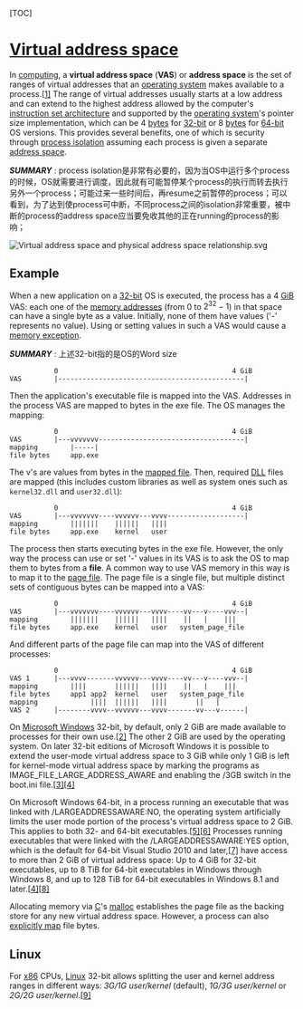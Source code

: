 [TOC]

# [Virtual address space](https://en.wikipedia.org/wiki/Virtual_address_space)

In [computing](https://en.wikipedia.org/wiki/Computing), a **virtual address space** (**VAS**) or **address space** is the set of ranges of virtual addresses that an [operating system](https://en.wikipedia.org/wiki/Operating_system) makes available to a process.[[1\]](https://en.wikipedia.org/wiki/Virtual_address_space#cite_note-1) The range of virtual addresses usually starts at a low address and can extend to the highest address allowed by the computer's [instruction set architecture](https://en.wikipedia.org/wiki/Instruction_set) and supported by the [operating system](https://en.wikipedia.org/wiki/Operating_system)'s pointer size implementation, which can be 4 [bytes](https://en.wikipedia.org/wiki/Bytes) for [32-bit](https://en.wikipedia.org/wiki/32-bit) or 8 [bytes](https://en.wikipedia.org/wiki/Bytes) for [64-bit](https://en.wikipedia.org/wiki/64-bit) OS versions. This provides several benefits, one of which is security through [process isolation](https://en.wikipedia.org/wiki/Process_isolation) assuming each process is given a separate [address space](https://en.wikipedia.org/wiki/Address_space).

***SUMMARY*** : process isolation是非常有必要的，因为当OS中运行多个process的时候，OS就需要进行调度，因此就有可能暂停某个process的执行而转去执行另外一个process；可能过来一些时间后，再resume之前暂停的process；可以看到，为了达到使process可中断，不同process之间的isolation非常重要，被中断的process的address space应当要免收其他的正在running的process的影响；

![Virtual address space and physical address space relationship.svg](https://upload.wikimedia.org/wikipedia/commons/thumb/3/32/Virtual_address_space_and_physical_address_space_relationship.svg/300px-Virtual_address_space_and_physical_address_space_relationship.svg.png)

## Example



When a new application on a [32-bit](https://en.wikipedia.org/wiki/32-bit) OS is executed, the process has a 4 [GiB](https://en.wikipedia.org/wiki/Gibibyte) VAS: each one of the [memory addresses](https://en.wikipedia.org/wiki/Memory_address) (from 0 to $2^{32} − 1$) in that space can have a single byte as a value. Initially, none of them have values ('-' represents no value). Using or setting values in such a VAS would cause a [memory exception](https://en.wikipedia.org/wiki/Page_fault).

***SUMMARY*** : 上述32-bit指的是OS的Word size

```
           0                                           4 GiB
VAS        |----------------------------------------------|
```

Then the application's executable file is mapped into the VAS. Addresses in the process VAS are mapped to bytes in the exe file. The OS manages the mapping:

```
           0                                           4 GiB
VAS        |---vvvvvvv------------------------------------|
mapping        |-----|
file bytes     app.exe
```

The v's are values from bytes in the [mapped file](https://en.wikipedia.org/wiki/Memory-mapped_file). Then, required [DLL](https://en.wikipedia.org/wiki/Dynamic-Link_Library) files are mapped (this includes custom libraries as well as system ones such as `kernel32.dll` and `user32.dll`):

```
           0                                           4 GiB
VAS        |---vvvvvvv----vvvvvv---vvvv-------------------|
mapping        |||||||    ||||||   ||||
file bytes     app.exe    kernel   user
```

The process then starts executing bytes in the exe file. However, the only way the process can use or set '-' values in its VAS is to ask the OS to map them to bytes from a **file**. A common way to use VAS memory in this way is to map it to the [page file](https://en.wikipedia.org/wiki/Page_file). The page file is a single file, but multiple distinct sets of contiguous bytes can be mapped into a VAS:

```
           0                                           4 GiB
VAS        |---vvvvvvv----vvvvvv---vvvv----vv---v----vvv--|
mapping        |||||||    ||||||   ||||    ||   |    |||
file bytes     app.exe    kernel   user   system_page_file
```

And different parts of the page file can map into the VAS of different processes:

```
           0                                           4 GiB
VAS 1      |---vvvv-------vvvvvv---vvvv----vv---v----vvv--|
mapping        ||||       ||||||   ||||    ||   |    |||
file bytes     app1 app2  kernel   user   system_page_file
mapping             ||||  ||||||   ||||       ||   |
VAS 2      |--------vvvv--vvvvvv---vvvv-------vv---v------|
```

On [Microsoft Windows](https://en.wikipedia.org/wiki/Microsoft_Windows) 32-bit, by default, only 2 GiB are made available to processes for their own use.[[2\]](https://en.wikipedia.org/wiki/Virtual_address_space#cite_note-2) The other 2 GiB are used by the operating system. On later 32-bit editions of Microsoft Windows it is possible to extend the user-mode virtual address space to 3 GiB while only 1 GiB is left for kernel-mode virtual address space by marking the programs as IMAGE_FILE_LARGE_ADDRESS_AWARE and enabling the /3GB switch in the boot.ini file.[[3\]](https://en.wikipedia.org/wiki/Virtual_address_space#cite_note-3)[[4\]](https://en.wikipedia.org/wiki/Virtual_address_space#cite_note-4gbtuning-4)

On Microsoft Windows 64-bit, in a process running an executable that was linked with /LARGEADDRESSAWARE:NO, the operating system artificially limits the user mode portion of the process's virtual address space to 2 GiB. This applies to both 32- and 64-bit executables.[[5\]](https://en.wikipedia.org/wiki/Virtual_address_space#cite_note-5)[[6\]](https://en.wikipedia.org/wiki/Virtual_address_space#cite_note-6) Processes running executables that were linked with the /LARGEADDRESSAWARE:YES option, which is the default for 64-bit Visual Studio 2010 and later,[[7\]](https://en.wikipedia.org/wiki/Virtual_address_space#cite_note-7) have access to more than 2 GiB of virtual address space: Up to 4 GiB for 32-bit executables, up to 8 TiB for 64-bit executables in Windows through Windows 8, and up to 128 TiB for 64-bit executables in Windows 8.1 and later.[[4\]](https://en.wikipedia.org/wiki/Virtual_address_space#cite_note-4gbtuning-4)[[8\]](https://en.wikipedia.org/wiki/Virtual_address_space#cite_note-8)

Allocating memory via [C](https://en.wikipedia.org/wiki/C_(programming_language))'s [malloc](https://en.wikipedia.org/wiki/Malloc) establishes the page file as the backing store for any new virtual address space. However, a process can also [explicitly map](https://en.wikipedia.org/wiki/Memory-mapped_file) file bytes.

## Linux

For [x86](https://en.wikipedia.org/wiki/X86) CPUs, [Linux](https://en.wikipedia.org/wiki/Linux) 32-bit allows splitting the user and kernel address ranges in different ways: *3G/1G user/kernel* (default), *1G/3G user/kernel* or *2G/2G user/kernel*.[[9\]](https://en.wikipedia.org/wiki/Virtual_address_space#cite_note-9)







